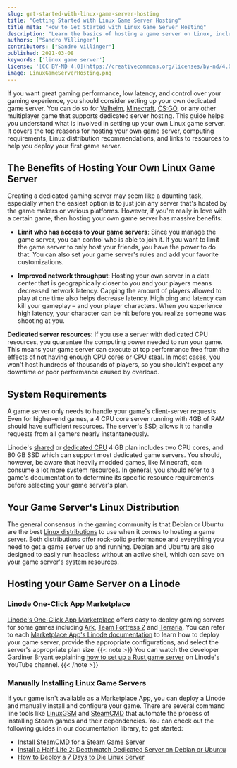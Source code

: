 ```yaml
---
slug: get-started-with-linux-game-server-hosting
title: "Getting Started with Linux Game Server Hosting"
title_meta: "How to Get Started with Linux Game Server Hosting"
description: "Learn the basics of hosting a game server on Linux, including its benefits and drawbacks, along with hosting resources for titles like Valheim and CS:GO."
authors: ["Sandro Villinger"]
contributors: ["Sandro Villinger"]
published: 2021-03-08
keywords: ['linux game server']
license: '[CC BY-ND 4.0](https://creativecommons.org/licenses/by-nd/4.0)'
image: LinuxGameServerHosting.png
---
```


If you want great gaming performance, low latency, and control over your gaming experience, you should consider setting up your own dedicated game server. You can do so for [Valheim](https://www.linode.com/marketplace/apps/linode/valheim-game-server/), [Minecraft](/docs/products/tools/marketplace/guides/minecraft/), [CS:GO](https://www.linode.com/marketplace/apps/linode/csgo-game-server/), or any other multiplayer game that supports dedicated server hosting. This guide helps you understand what is involved in setting up your own Linux game server. It covers the top reasons for hosting your own game server, computing requirements, Linux distribution recommendations, and links to resources to help you deploy your first game server.

## The Benefits of Hosting Your Own Linux Game Server

Creating a dedicated gaming server may seem like a daunting task, especially when the easiest option is to just join any server that's hosted by the game makers or various platforms. However, if you're really in love with a certain game, then hosting your own game server has massive benefits:

- **Limit who has access to your game servers**: Since you manage the game server, you can control who is able to join it. If you want to limit the game server to only host your friends, you have the power to do that. You can also set your game server's rules and add your favorite customizations.

- **Improved network throughput**: Hosting your own server in a data center that is geographically closer to you and your players means decreased network latency. Capping the amount of players allowed to play at one time also helps decrease latency. High ping and latency can kill your gameplay – and your player characters. When you experience high latency, your character can be hit before you realize someone was shooting at you.

**Dedicated server resources**: If you use a server with dedicated CPU resources, you guarantee the computing power needed to run your game. This means your game server can execute at top performance free from the effects of not having enough CPU cores or CPU steal. In most cases, you won't host hundreds of thousands of players, so you shouldn't expect any downtime or poor performance caused by overload.

## System Requirements

A game server only needs to handle your game's client-server requests. Even for higher-end games, a 4 CPU core server running with 4GB of RAM should have sufficient resources. The server's SSD, allows it to handle requests from all gamers nearly instantaneously.

Linode's [shared](https://www.linode.com/products/shared/) or [dedicated CPU](https://www.linode.com/products/dedicated-cpu/) 4 GB plan includes two CPU cores, and 80 GB SSD which can support most dedicated game servers. You should, however, be aware that heavily modded games, like Minecraft, can consume a lot more system resources. In general, you should refer to a game's documentation to determine its specific resource requirements before selecting your game server's plan.

## Your Game Server's Linux Distribution

The general consensus in the gaming community is that Debian or Ubuntu are the best [Linux distributions](/docs/products/compute/compute-instances/guides/distributions/) to use when it comes to hosting a game server. Both distributions offer rock-solid performance and everything you need to get a game server up and running. Debian and Ubuntu are also designed to easily run headless without an active shell, which can save on your game server's system resources.

## Hosting your Game Server on a Linode

### Linode One-Click App Marketplace

[Linode's One-Click App Marketplace](https://www.linode.com/marketplace/apps/) offers easy to deploy gaming servers for some games including [Ark](https://www.linode.com/marketplace/apps/linode/ark-game-server/), [Team Fortress 2](https://www.linode.com/marketplace/apps/linode/tf2-game-server/) and [Terraria](https://www.linode.com/marketplace/apps/linode/terraria-game-server/). You can refer to each [Marketplace App's Linode documentation](/docs/products/tools/marketplace/guides/) to learn how to deploy your game server, provide the appropriate configurations, and select the server's appropriate plan size.
{{< note >}}
You can watch the developer Gardiner Bryant explaining [how to set up a Rust game server](https://www.youtube.com/watch?v=RPbIRbj0GyA) on Linode's YouTube channel.
{{< /note >}}

### Manually Installing Linux Game Servers

If your game isn't available as a Marketplace App, you can deploy a Linode and manually install and configure your game. There are several command line tools like [LinuxGSM](https://linuxgsm.com/lgsm/sdtdserver/) and [SteamCMD](https://developer.valvesoftware.com/wiki/SteamCMD) that automate the process of installing Steam games and their dependencies. You can check out the following guides in our documentation library, to get started:

- [Install SteamCMD for a Steam Game Server](/docs/guides/install-steamcmd-for-a-steam-game-server/)
- [Install a Half-Life 2: Deathmatch Dedicated Server on Debian or Ubuntu](/docs/guides/install-a-half-life-2-deathmatch-dedicated-server-on-debian-or-ubuntu/)
- [How to Deploy a 7 Days to Die Linux Server](/docs/guides/deploy-7-days-to-die-linux-game-server/)
